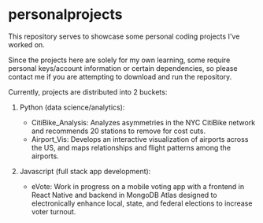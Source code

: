 # personalprojects

This repository serves to showcase some personal coding projects I've worked on. 

Since the projects here are solely for my own learning, some require personal keys/account information or certain dependencies, so please contact me if you are attempting to download and run the repository. 

Currently, projects are distributed into 2 buckets:

1. Python (data science/analytics): 
	- CitiBike_Analysis: Analyzes asymmetries in the NYC CitiBike network and recommends 20 stations to remove for cost cuts.
	- Airport_Vis: Develops an interactive visualization of airports across the US, and maps relationships and flight patterns among the airports.

2. Javascript (full stack app development):
	- eVote: Work in progress on a mobile voting app with a frontend in React Native and backend in MongoDB Atlas designed to electronically enhance local, state, and federal elections to increase voter turnout.
